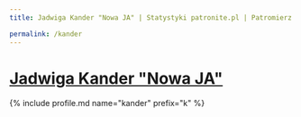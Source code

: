 ```yaml
---
title: Jadwiga Kander "Nowa JA" | Statystyki patronite.pl | Patromierz

permalink: /kander
---
```


# [Jadwiga Kander "Nowa JA"](https://patronite.pl/kander)

{% include profile.md name="kander" prefix="k" %}
